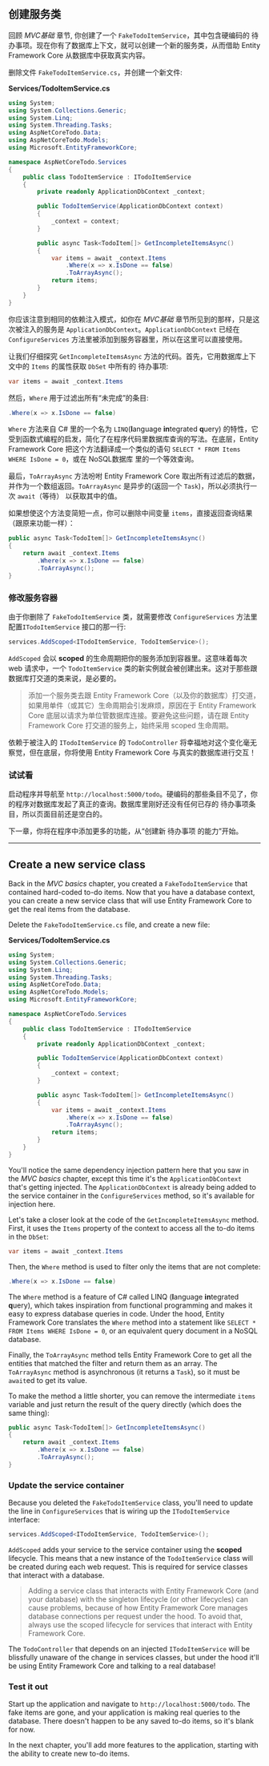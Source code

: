 ## 创建服务类

回顾 *MVC基础* 章节, 你创建了一个 `FakeTodoItemService`，其中包含硬编码的 待办事项。现在你有了数据库上下文，就可以创建一个新的服务类，从而借助 Entity Framework Core 从数据库中获取真实内容。

删除文件 `FakeTodoItemService.cs`，并创建一个新文件:

**Services/TodoItemService.cs**

```csharp
using System;
using System.Collections.Generic;
using System.Linq;
using System.Threading.Tasks;
using AspNetCoreTodo.Data;
using AspNetCoreTodo.Models;
using Microsoft.EntityFrameworkCore;

namespace AspNetCoreTodo.Services
{
    public class TodoItemService : ITodoItemService
    {
        private readonly ApplicationDbContext _context;

        public TodoItemService(ApplicationDbContext context)
        {
            _context = context;
        }

        public async Task<TodoItem[]> GetIncompleteItemsAsync()
        {
            var items = await _context.Items
                .Where(x => x.IsDone == false)
                .ToArrayAsync();
            return items;
        }
    }
}
```

你应该注意到相同的依赖注入模式，如你在 *MVC基础* 章节所见到的那样，只是这次被注入的服务是 `ApplicationDbContext`。`ApplicationDbContext` 已经在`ConfigureServices` 方法里被添加到服务容器里，所以在这里可以直接使用。

让我们仔细探究 `GetIncompleteItemsAsync` 方法的代码。首先，它用数据库上下文中的 `Items` 的属性获取 `DbSet` 中所有的 待办事项:

```csharp
var items = await _context.Items
```

然后，`Where` 用于过滤出所有“未完成”的条目:

```csharp
.Where(x => x.IsDone == false)
```

`Where` 方法来自 C# 里的一个名为 `LINQ`(**l**anguage **in**tegrated **q**uery) 的特性，它受到函数式编程的启发，简化了在程序代码里数据库查询的写法。在底层，Entity Framework Core 把这个方法翻译成一个类似的语句 `SELECT * FROM Items WHERE IsDone = 0`，或在 NoSQL数据库 里的一个等效查询。

最后，`ToArrayAsync` 方法吩咐 Entity Framework Core 取出所有过滤后的数据，并作为一个数组返回。`ToArrayAsync` 是异步的(返回一个 `Task`)，所以必须执行一次 `await`（等待） 以获取其中的值。

如果想使这个方法变简短一点，你可以删除中间变量 `items`，直接返回查询结果（跟原来功能一样）：

```csharp
public async Task<TodoItem[]> GetIncompleteItemsAsync()
{
    return await _context.Items
        .Where(x => x.IsDone == false)
        .ToArrayAsync();
}
```

### 修改服务容器

由于你删除了 `FakeTodoItemService` 类，就需要修改 `ConfigureServices` 方法里配置`ITodoItemService` 接口的那一行:

```csharp
services.AddScoped<ITodoItemService, TodoItemService>();
```

`AddScoped` 会以 **scoped** 的生命周期把你的服务添加到容器里。这意味着每次 web 请求中，一个 `TodoItemService` 类的新实例就会被创建出来。这对于那些跟数据库打交道的类来说，是必要的。

> 添加一个服务类去跟 Entity Framework Core（以及你的数据库）打交道，如果用单件（或其它）生命周期会引发麻烦，原因在于 Entity Framework Core 底层以请求为单位管数据库连接。要避免这些问题，请在跟 Entity Framework Core 打交道的服务上，始终采用 scoped 生命周期。

依赖于被注入的 `ITodoItemService` 的 `TodoController` 将幸福地对这个变化毫无察觉，但在底层，你将使用 Entity Framework Core 与真实的数据库进行交互！

### 试试看

启动程序并导航至 `http://localhost:5000/todo`。硬编码的那些条目不见了，你的程序对数据库发起了真正的查询。数据库里刚好还没有任何已存的 待办事项条目，所以页面目前还是空白的。

下一章，你将在程序中添加更多的功能，从“创建新 待办事项 的能力”开始。

---

## Create a new service class

Back in the *MVC basics* chapter, you created a `FakeTodoItemService` that contained hard-coded to-do items. Now that you have a database context, you can create a new service class that will use Entity Framework Core to get the real items from the database.

Delete the `FakeTodoItemService.cs` file, and create a new file:

**Services/TodoItemService.cs**

```csharp
using System;
using System.Collections.Generic;
using System.Linq;
using System.Threading.Tasks;
using AspNetCoreTodo.Data;
using AspNetCoreTodo.Models;
using Microsoft.EntityFrameworkCore;

namespace AspNetCoreTodo.Services
{
    public class TodoItemService : ITodoItemService
    {
        private readonly ApplicationDbContext _context;

        public TodoItemService(ApplicationDbContext context)
        {
            _context = context;
        }

        public async Task<TodoItem[]> GetIncompleteItemsAsync()
        {
            var items = await _context.Items
                .Where(x => x.IsDone == false)
                .ToArrayAsync();
            return items;
        }
    }
}
```

You'll notice the same dependency injection pattern here that you saw in the *MVC basics* chapter, except this time it's the `ApplicationDbContext` that's getting injected. The `ApplicationDbContext` is already being added to the service container in the `ConfigureServices` method, so it's available for injection here.

Let's take a closer look at the code of the `GetIncompleteItemsAsync` method. First, it uses the `Items` property of the context to access all the to-do items in the `DbSet`:

```csharp
var items = await _context.Items
```

Then, the `Where` method is used to filter only the items that are not complete:

```csharp
.Where(x => x.IsDone == false)
```

The `Where` method is a feature of C# called LINQ (**l**anguage **in**tegrated **q**uery), which takes inspiration from functional programming and makes it easy to express database queries in code. Under the hood, Entity Framework Core translates the `Where` method into a statement like `SELECT * FROM Items WHERE IsDone = 0`, or an equivalent query document in a NoSQL database.

Finally, the `ToArrayAsync` method tells Entity Framework Core to get all the entities that matched the filter and return them as an array. The `ToArrayAsync` method is asynchronous (it returns a `Task`), so it must be `await`ed to get its value.

To make the method a little shorter, you can remove the intermediate `items` variable and just return the result of the query directly (which does the same thing):

```csharp
public async Task<TodoItem[]> GetIncompleteItemsAsync()
{
    return await _context.Items
        .Where(x => x.IsDone == false)
        .ToArrayAsync();
}
```

### Update the service container

Because you deleted the `FakeTodoItemService` class, you'll need to update the line in `ConfigureServices` that is wiring up the `ITodoItemService` interface:

```csharp
services.AddScoped<ITodoItemService, TodoItemService>();
```

`AddScoped` adds your service to the service container using the **scoped** lifecycle. This means that a new instance of the `TodoItemService` class will be created during each web request. This is required for service classes that interact with a database.

> Adding a service class that interacts with Entity Framework Core (and your database) with the singleton lifecycle (or other lifecycles) can cause problems, because of how Entity Framework Core manages database connections per request under the hood. To avoid that, always use the scoped lifecycle for services that interact with Entity Framework Core.

The `TodoController` that depends on an injected `ITodoItemService` will be blissfully unaware of the change in services classes, but under the hood it'll be using Entity Framework Core and talking to a real database!

### Test it out

Start up the application and navigate to `http://localhost:5000/todo`. The fake items are gone, and your application is making real queries to the database. There doesn't happen to be any saved to-do items, so it's blank for now.

In the next chapter, you'll add more features to the application, starting with the ability to create new to-do items.
